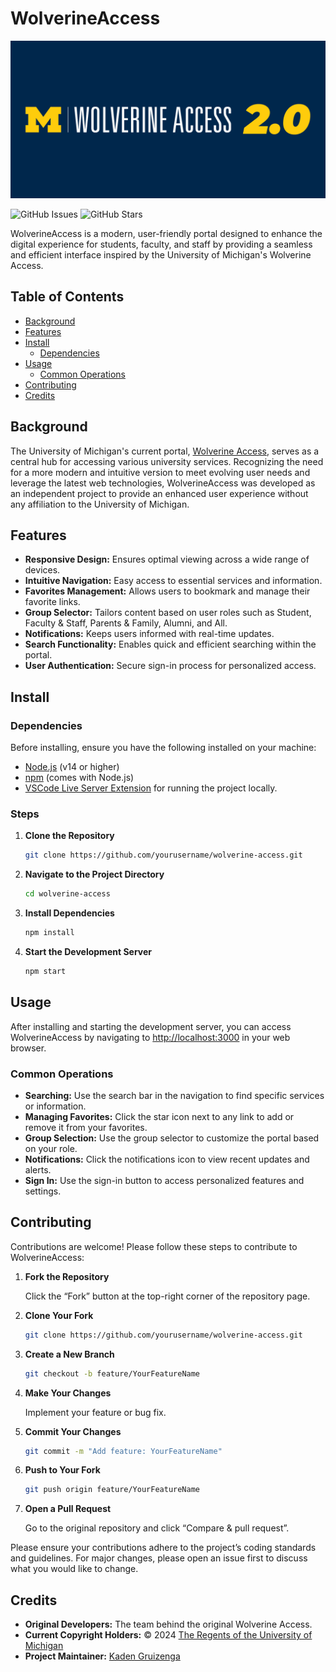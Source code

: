 # WolverineAccess

![Wolverine Access Banner](../Assets/Media/WolverineAccessBanner.png)

![GitHub Issues](https://img.shields.io/github/issues/kgruiz/WolverineAccess.svg)
![GitHub Stars](https://img.shields.io/github/stars/kgruiz/WolverineAccess.svg)

WolverineAccess is a modern, user-friendly portal designed to enhance the digital experience for students, faculty, and staff by providing a seamless and efficient interface inspired by the University of Michigan's Wolverine Access.

## Table of Contents

- [Background](#background)
- [Features](#features)
- [Install](#install)
  - [Dependencies](#dependencies)
- [Usage](#usage)
  - [Common Operations](#common-operations)
- [Contributing](#contributing)
- [Credits](#credits)

## Background

The University of Michigan's current portal, [Wolverine Access](https://wolverineaccess.umich.edu), serves as a central hub for accessing various university services. Recognizing the need for a more modern and intuitive version to meet evolving user needs and leverage the latest web technologies, WolverineAccess was developed as an independent project to provide an enhanced user experience without any affiliation to the University of Michigan.

## Features

- **Responsive Design:** Ensures optimal viewing across a wide range of devices.
- **Intuitive Navigation:** Easy access to essential services and information.
- **Favorites Management:** Allows users to bookmark and manage their favorite links.
- **Group Selector:** Tailors content based on user roles such as Student, Faculty & Staff, Parents & Family, Alumni, and All.
- **Notifications:** Keeps users informed with real-time updates.
- **Search Functionality:** Enables quick and efficient searching within the portal.
- **User Authentication:** Secure sign-in process for personalized access.

## Install

### Dependencies

Before installing, ensure you have the following installed on your machine:

- [Node.js](https://nodejs.org/) (v14 or higher)
- [npm](https://www.npmjs.com/) (comes with Node.js)
- [VSCode Live Server Extension](https://marketplace.visualstudio.com/items?itemName=ritwickdey.LiveServer) for running the project locally.

### Steps

1. **Clone the Repository**

   ```bash
   git clone https://github.com/yourusername/wolverine-access.git
   ```

2. **Navigate to the Project Directory**

   ```bash
   cd wolverine-access
   ```

3. **Install Dependencies**

   ```bash
   npm install
   ```

4. **Start the Development Server**

   ```bash
   npm start
   ```

## Usage

After installing and starting the development server, you can access WolverineAccess by navigating to [http://localhost:3000](http://localhost:3000) in your web browser.

### Common Operations

- **Searching:** Use the search bar in the navigation to find specific services or information.
- **Managing Favorites:** Click the star icon next to any link to add or remove it from your favorites.
- **Group Selection:** Use the group selector to customize the portal based on your role.
- **Notifications:** Click the notifications icon to view recent updates and alerts.
- **Sign In:** Use the sign-in button to access personalized features and settings.

## Contributing

Contributions are welcome! Please follow these steps to contribute to WolverineAccess:

1. **Fork the Repository**

   Click the “Fork” button at the top-right corner of the repository page.

2. **Clone Your Fork**

   ```bash
   git clone https://github.com/yourusername/wolverine-access.git
   ```

3. **Create a New Branch**

   ```bash
   git checkout -b feature/YourFeatureName
   ```

4. **Make Your Changes**

   Implement your feature or bug fix.

5. **Commit Your Changes**

   ```bash
   git commit -m "Add feature: YourFeatureName"
   ```

6. **Push to Your Fork**

   ```bash
   git push origin feature/YourFeatureName
   ```

7. **Open a Pull Request**

   Go to the original repository and click “Compare & pull request”.

Please ensure your contributions adhere to the project’s coding standards and guidelines. For major changes, please open an issue first to discuss what you would like to change.

## Credits

- **Original Developers:** The team behind the original Wolverine Access.
- **Current Copyright Holders:** &copy; 2024 [The Regents of the University of Michigan](http://regents.umich.edu/)
- **Project Maintainer:** [Kaden Gruizenga](https://github.com/kgruiz)
